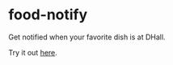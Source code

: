 # food-notify
Get notified when your favorite dish is at DHall.

Try it out [here](https://food-notify.herokuapp.com/).
